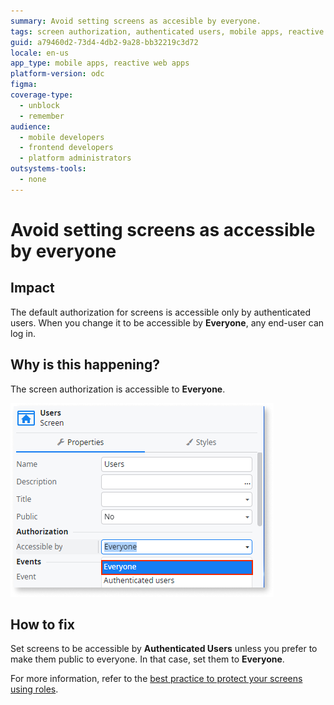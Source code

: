```yaml
---
summary: Avoid setting screens as accesible by everyone.
tags: screen authorization, authenticated users, mobile apps, reactive web apps, best practices
guid: a79460d2-73d4-4db2-9a28-bb32219c3d72
locale: en-us
app_type: mobile apps, reactive web apps
platform-version: odc
figma:
coverage-type:
  - unblock
  - remember
audience:
  - mobile developers
  - frontend developers
  - platform administrators
outsystems-tools:
  - none
---
```

# Avoid setting screens as accessible by everyone

## Impact

The default authorization for screens is accessible only by authenticated users. When you change it to be accessible by **Everyone**, any end-user can log in.

## Why is this happening?

The screen authorization is accessible to **Everyone**. 

![Screen authorization settings showing the option to set accessibility to Everyone or Authenticated Users.](images/odcs-accessible-everyone.png "Screen Authorization Settings")

## How to fix

Set screens to be accessible by **Authenticated Users** unless you prefer to make them public to everyone. In that case, set them to **Everyone**.

For more information, refer to the [best practice to protect your screens using roles](../../../building-apps/ui/creating-screens/best-practices-screens.md#roles).
